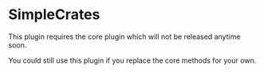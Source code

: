 # SimpleCrates
This plugin requires the core plugin which will not be released anytime soon.

You could still use this plugin if you replace the core methods for your own.
